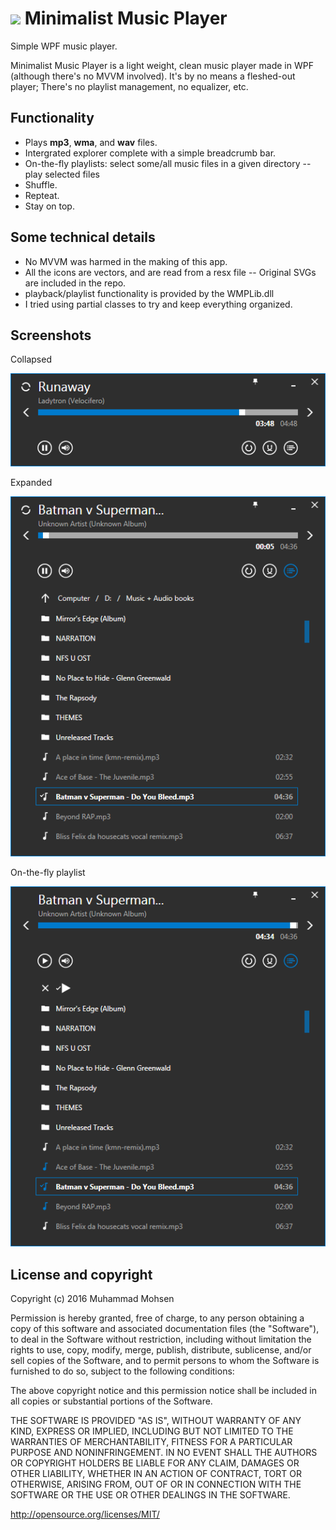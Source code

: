 # <img width="48px" src="https://raw.githubusercontent.com/Muhammad-Mohsen/Minimalist-Music-Player/master/Source/MinimalistMusicPlayer/Resources/img/AppIcon.ico"> Minimalist Music Player
Simple WPF music player.

Minimalist Music Player is a light weight, clean music player made in WPF (although there's no MVVM involved). It's by no means a fleshed-out player; There's no playlist management, no equalizer, etc. 

## Functionality
+ Plays **mp3**, **wma**, and **wav** files.
+ Intergrated explorer complete with a simple breadcrumb bar.
+ On-the-fly playlists: select some/all music files in a given directory -- play selected files
+ Shuffle.
+ Repteat.
+ Stay on top.

## Some technical details
- No MVVM was harmed in the making of this app.
- All the icons are vectors, and are read from a resx file -- Original SVGs are included in the repo.
- playback/playlist functionality is provided by the WMPLib.dll
- I tried using partial classes to try and keep everything organized.

## Screenshots
Collapsed

<img src="https://raw.githubusercontent.com/Muhammad-Mohsen/Minimalist-Music-Player/master/Doc/Screenshots/MinimalistCollapsed.png">

Expanded

<img src="https://raw.githubusercontent.com/Muhammad-Mohsen/Minimalist-Music-Player/master/Doc/Screenshots/MinimalistExpanded.png">

On-the-fly playlist 

<img src="https://raw.githubusercontent.com/Muhammad-Mohsen/Minimalist-Music-Player/master/Doc/Screenshots/MinimalistSelectTracks.png">

## License and copyright

Copyright (c) 2016 Muhammad Mohsen

Permission is hereby granted, free of charge, to any person obtaining a copy of this software and associated documentation files (the "Software"), to deal in the Software without restriction, including without limitation the rights to use, copy, modify, merge, publish, distribute, sublicense, and/or sell copies of the Software, and to permit persons to whom the Software is furnished to do so, subject to the following conditions:

The above copyright notice and this permission notice shall be included in all copies or substantial portions of the Software.

THE SOFTWARE IS PROVIDED "AS IS", WITHOUT WARRANTY OF ANY KIND, EXPRESS OR IMPLIED, INCLUDING BUT NOT LIMITED TO THE WARRANTIES OF MERCHANTABILITY, FITNESS FOR A PARTICULAR PURPOSE AND NONINFRINGEMENT. IN NO EVENT SHALL THE AUTHORS OR COPYRIGHT HOLDERS BE LIABLE FOR ANY CLAIM, DAMAGES OR OTHER LIABILITY, WHETHER IN AN ACTION OF CONTRACT, TORT OR OTHERWISE, ARISING FROM, OUT OF OR IN CONNECTION WITH THE SOFTWARE OR THE USE OR OTHER DEALINGS IN THE SOFTWARE.

<http://opensource.org/licenses/MIT/>
